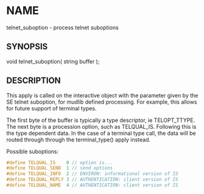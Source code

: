 # NAME

telnet_suboption - process telnet suboptions

## SYNOPSIS

void telnet_suboption( string buffer );

## DESCRIPTION

This apply is called on the interactive object with the parameter given
by the SE telnet suboption, for mudlib defined processing.  For example,
this allows for future support of terminal types.

The first byte of the buffer is typically a type descriptor,
ie TELOPT_TTYPE. The next byte is a procession option, such
as TELQUAL_IS.  Following this is the type dependent data.
In the case of a terminal type call, the data will be routed
through through the terminal_type() apply instead.

Possible suboptions:
```cpp
#define TELQUAL_IS    0 // option is...
#define TELQUAL_SEND  1 // send options
#define TELQUAL_INFO  2 // ENVIRON: informational version of IS
#define TELQUAL_REPLY 3 // AUTHENTICATION: client version of IS
#define TELQUAL_NAME  4 // AUTHENTICATION: client version of IS
```
